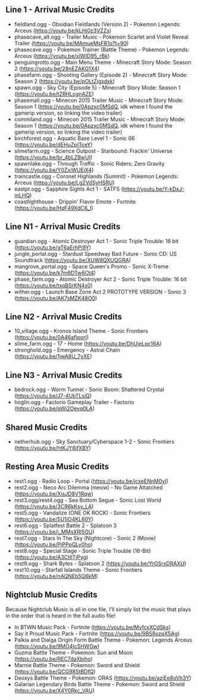 ## Line 1 - Arrival Music Credits

- fieldland.ogg - Obsidian Fieldlands (Version 2) - Pokemon Legends: Arceus (https://youtu.be/kLHj0z3VZZs)
- phasecave_alt.ogg - Trailer Music - Pokemon Scarlet and Violet Reveal Trailer (https://youtu.be/MAmueMsFR1o?t=90)
- phasecave.ogg - Pokemon Trainer (Battle Theme) - Pokemon Legends: Arceus (https://youtu.be/xlWID95_rBk)
- penguingrotto.ogg - Main Menu Theme - Minecraft Story Mode: Season 2 (https://youtu.be/28nEZAKG1X4)
- phasefarm.ogg - Shooting Gallery (Episode 2) - Minecraft Story Mode: Season 2 (https://youtu.be/pOLtZigxdxk)
- spawn.ogg - Sky City (Episode 5) - Minecraft Story Mode: Season 1 (https://youtu.be/tZRHLcgnAZE)
- phasemall.ogg - Minecon 2015 Trailer Music - Minecraft Story Mode: Season 1 (https://youtu.be/0Apzxc0MSdQ, idk where I found the gamerip version, so linking the video trailer)
- commiland.ogg - Minecon 2015 Trailer Music - Minecraft Story Mode: Season 1 (https://youtu.be/0Apzxc0MSdQ, idk where I found the gamerip version, so linking the video trailer)
- birchforest.ogg - Aquatic Base Level 1 - Sonic 06 (https://youtu.be/dEHuZpITceY)
- slimefarm.ogg - Science Outpost - Starbound: Frackin' Universe (https://youtu.be/br_4bLZBwUI)
- spawnlake.ogg - Through Traffic - Sonic Riders: Zero Gravity (https://youtu.be/Y0ZxiWUEiX4)
- traincastle.ogg - Coronet Highlands (Summit) - Pokemon Legends: Arceus (https://youtu.be/Lg2VdSyHSRU)
- eastpt.ogg - Sapphire Sights Act 1 - SATFS (https://youtu.be/Y-kDxJ-mLHQ)
- coastlighthouse - Drippin' Flavor Emote - Fortnite (https://youtu.be/HqF49XdC6_I)

## Line N1 - Arrival Music Credits

- guardian.ogg - Atomic Destroyer Act 1 - Sonic Triple Trouble: 16 bit (https://youtu.be/gT6aErhPj9Y)
- jungle_portal.ogg - Stardust Speedway Bad Future - Sonic CD: US Soundtrack (https://youtu.be/XUW8QXUQGRA)
- mangrove_portal.ogg - Space Queen's Promo - Sonic X-Treme (https://youtu.be/k7m6DTw6Ot4)
- phase_farm.ogg - Atomic Destroyer Act 2 - Sonic Triple Trouble: 16 bit (https://youtu.be/txqBSrKN4s0) 
- wither.ogg - Launch Base Zone Act 2 PROTOTYPE VERSION - Sonic 3 (https://youtu.be/AK7sMZK48O0)

## Line N2 - Arrival Music Credits

- 10_village.ogg - Kronos Island Theme - Sonic Frontiers (https://youtu.be/0A46afjporI)
- slime_farm.ogg - 17 - Home (https://youtu.be/DhUieLpc16A)
- stronghold.ogg - Emergency - Astral Chain (https://youtu.be/1jwA8U_7yXE)

## Line N3 - Arrival Music Credits

- bedrock.ogg - Worm Tunnel - Sonic Boom: Shattered Crystal (https://youtu.be/J7-4UbTLsiQ)
- hoglin.ogg - Factorio Gameplay Trailer - Factorio (https://youtu.be/pWi2Oevq0LA)

## Shared Music Credits

- netherhub.ogg - Sky Sanctuary/Cyberspace 1-2 - Sonic Frontiers (https://youtu.be/htKJY6ifXBY)

## Resting Area Music Credits
- rest1.ogg - Radio Loop - Portal (https://youtu.be/jcxeENnM0yI)
- rest2.ogg - Neco Arc Dilemma (meow) - No Game Attatched (https://youtu.be/XisJD8V1Rqw)
- rest3.ogg/rest4.ogg - Sea Bottom Segue - Sonic Lost World (https://youtu.be/3CR6kKsy_LA)
- rest5.ogg - Vandalize (ONE OK ROCK) - Sonic Frontiers (https://youtu.be/5U1jO4KL60Y)
- rest6.ogg - Splatfest Battle 2 - Splatoon 3 (https://youtu.be/j_MMsXRI5GU)
- rest7.ogg - Stars In The Sky (Nightcore) - Sonic 2 (Movie) (https://youtu.be/PiPPpQLy0ho)
- rest8.ogg - Special Stage - Sonic Triple Trouble (16-Bit) (https://youtu.be/A3CtIlTjPyg)
- rest9.ogg - Shark Bytes - Splatoon 2 (https://youtu.be/YrGSrxDRAXU)
- rest10.ogg - Starfall Islands Theme - Sonic Frontiers (https://youtu.be/nAQNEb5Q6kM)

## Nightclub Music Credits
  Because Nightclub Music is all in one file, I'll simply list the music that plays in the order that is heard in the full audio file!
- In BTWN Music Pack - Fortnite (https://youtu.be/MvfcxXCdSks)
- Say it Proud Music Pack - Fortnite (https://youtu.be/9BS8xzqX5Ag)
- Palkia and Dialga Origin Form Battle Theme - Pokemon: Legends Arceus (https://youtu.be/9MO4IcSHWGw)
- Guzma Battle Theme - Pokemon: Sun and Moon (https://youtu.be/REC7daXbjho)
- Marnie Battle Theme - Pokemon: Sword and Shield (https://youtu.be/QCG98StBDfQ)
- Deoxys Battle Theme - Pokemon: ORAS (https://youtu.be/azjEe8oVh3Y)
- Galarian Legendary Birds Battle Theme - Pokemon: Sword and Shield (https://youtu.be/X4Y0Rkc_VAU)
